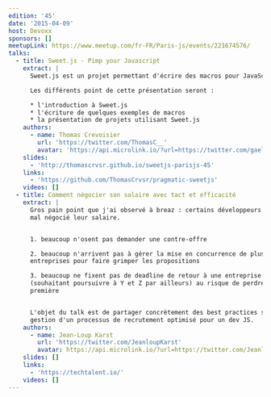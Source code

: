 ```yaml
---
edition: '45'
date: '2015-04-09'
host: Devoxx
sponsors: []
meetupLink: https://www.meetup.com/fr-FR/Paris-js/events/221674576/
talks:
  - title: Sweet.js - Pimp your Javascript
    extract: |
      Sweet.js est un projet permettant d'écrire des macros pour JavaScript.

      Les différents point de cette présentation seront :

      * l'introduction à Sweet.js
      * l'écriture de quelques exemples de macros
      * la présentation de projets utilisant Sweet.js
    authors:
      - name: Thomas Crevoisier
        url: 'https://twitter.com/ThomasC__'
        avatar: 'https://api.microlink.io/?url=https://twitter.com/gaelmetais&amps;embed=image.url'
    slides:
      - 'http://thomascrvsr.github.io/sweetjs-parisjs-45'
    links:
      - 'https://github.com/ThomasCrvsr/pragmatic-sweetjs'
    videos: []
  - title: Comment négocier son salaire avec tact et efficacité
    extract: |
      Gros pain point que j'ai observé à breaz : certains développeurs savent
      mal négocié leur salaire.


      1. beaucoup n'osent pas demander une contre-offre

      2. beaucoup n'arrivent pas à gérer la mise en concurrence de plusieurs
      entreprises pour faire grimper les propositions

      3. beaucoup ne fixent pas de deadline de retour à une entreprise X
      (souhaitant poursuivre à Y et Z par ailleurs) au risque de perdre la
      première


      L'objet du talk est de partager concrètement des best practices sur la
      gestion d'un processus de recrutement optimisé pour un dev JS.
    authors:
      - name: Jean-Loup Karst
        url: 'https://twitter.com/JeanloupKarst'
        avatar: https://api.microlink.io/?url=https://twitter.com/JeanloupKarst&amps;embed=image.url
    slides: []
    links:
      - 'https://techtalent.io/'
    videos: []
---
```


